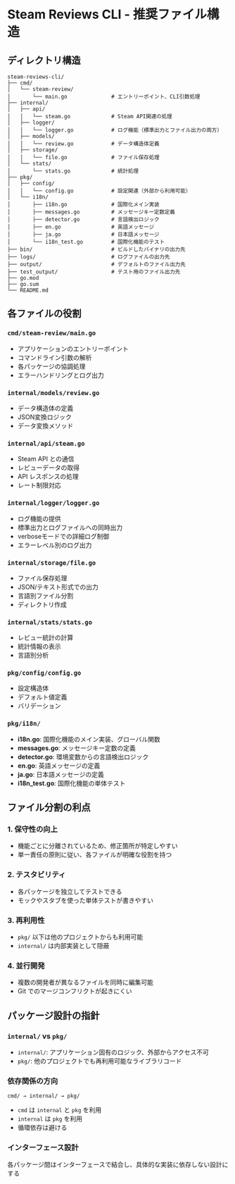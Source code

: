 # Steam Reviews CLI - 推奨ファイル構造

## ディレクトリ構造

```
steam-reviews-cli/
├── cmd/
│   └── steam-review/
│       └── main.go              # エントリーポイント、CLI引数処理
├── internal/
│   ├── api/
│   │   └── steam.go             # Steam API関連の処理
│   ├── logger/
│   │   └── logger.go            # ログ機能（標準出力とファイル出力の両方）
│   ├── models/
│   │   └── review.go            # データ構造体定義
│   ├── storage/
│   │   └── file.go              # ファイル保存処理
│   └── stats/
│       └── stats.go             # 統計処理
├── pkg/
│   ├── config/
│   │   └── config.go            # 設定関連（外部から利用可能）
│   └── i18n/
│       ├── i18n.go              # 国際化メイン実装
│       ├── messages.go          # メッセージキー定数定義
│       ├── detector.go          # 言語検出ロジック
│       ├── en.go                # 英語メッセージ
│       ├── ja.go                # 日本語メッセージ
│       └── i18n_test.go         # 国際化機能のテスト
├── bin/                         # ビルドしたバイナリの出力先
├── logs/                        # ログファイルの出力先
├── output/                      # デフォルトのファイル出力先
├── test_output/                 # テスト用のファイル出力先
├── go.mod
├── go.sum
└── README.md
```

## 各ファイルの役割

### `cmd/steam-review/main.go`
- アプリケーションのエントリーポイント
- コマンドライン引数の解析
- 各パッケージの協調処理
- エラーハンドリングとログ出力

### `internal/models/review.go`
- データ構造体の定義
- JSON変換ロジック
- データ変換メソッド

### `internal/api/steam.go`
- Steam API との通信
- レビューデータの取得
- API レスポンスの処理
- レート制限対応

### `internal/logger/logger.go`
- ログ機能の提供
- 標準出力とログファイルへの同時出力
- verboseモードでの詳細ログ制御
- エラーレベル別のログ出力

### `internal/storage/file.go`
- ファイル保存処理
- JSON/テキスト形式での出力
- 言語別ファイル分割
- ディレクトリ作成

### `internal/stats/stats.go`
- レビュー統計の計算
- 統計情報の表示
- 言語別分析

### `pkg/config/config.go`
- 設定構造体
- デフォルト値定義
- バリデーション

### `pkg/i18n/`
- **i18n.go**: 国際化機能のメイン実装、グローバル関数
- **messages.go**: メッセージキー定数の定義
- **detector.go**: 環境変数からの言語検出ロジック
- **en.go**: 英語メッセージの定義
- **ja.go**: 日本語メッセージの定義
- **i18n_test.go**: 国際化機能の単体テスト

## ファイル分割の利点

### 1. **保守性の向上**
- 機能ごとに分離されているため、修正箇所が特定しやすい
- 単一責任の原則に従い、各ファイルが明確な役割を持つ

### 2. **テスタビリティ**
- 各パッケージを独立してテストできる
- モックやスタブを使った単体テストが書きやすい

### 3. **再利用性**
- `pkg/` 以下は他のプロジェクトからも利用可能
- `internal/` は内部実装として隠蔽

### 4. **並行開発**
- 複数の開発者が異なるファイルを同時に編集可能
- Git でのマージコンフリクトが起きにくい

## パッケージ設計の指針

### `internal/` vs `pkg/`
- `internal/`: アプリケーション固有のロジック、外部からアクセス不可
- `pkg/`: 他のプロジェクトでも再利用可能なライブラリコード

### 依存関係の方向
```
cmd/ → internal/ → pkg/
```
- `cmd` は `internal` と `pkg` を利用
- `internal` は `pkg` を利用
- 循環依存は避ける

### インターフェース設計
各パッケージ間はインターフェースで結合し、具体的な実装に依存しない設計にする
